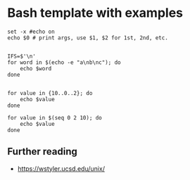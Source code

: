 # Bash template with examples

~~~
set -x #echo on
echo $0 # print args, use $1, $2 for 1st, 2nd, etc.


IFS=$'\n'
for word in $(echo -e "a\nb\nc"); do
	echo $word
done


for value in {10..0..2}; do
	echo $value
done

for value in $(seq 0 2 10); do
	echo $value
done

~~~


## Further reading

- https://wstyler.ucsd.edu/unix/